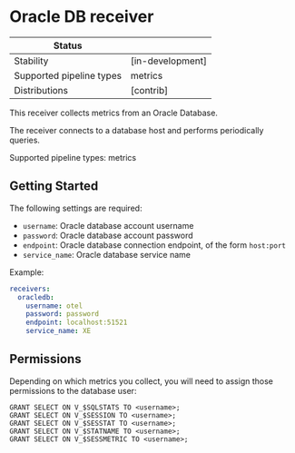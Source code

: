 # Oracle DB receiver

| Status                   |                            |
| ------------------------ |----------------------------|
| Stability                | [in-development]           |
| Supported pipeline types | metrics                    |
| Distributions            | [contrib]                  |

This receiver collects metrics from an Oracle Database.

The receiver connects to a database host and performs periodically queries.

Supported pipeline types: metrics

## Getting Started

The following settings are required:

- `username`: Oracle database account username
- `password`: Oracle database account password
- `endpoint`: Oracle database connection endpoint, of the form `host:port`
- `service_name`: Oracle database service name

Example:

```yaml
receivers:
  oracledb:
    username: otel
    password: password
    endpoint: localhost:51521
    service_name: XE
```

## Permissions

Depending on which metrics you collect, you will need to assign those permissions to the database user:
```
GRANT SELECT ON V_$SQLSTATS TO <username>;
GRANT SELECT ON V_$SESSION TO <username>;
GRANT SELECT ON V_$SESSTAT TO <username>;
GRANT SELECT ON V_$STATNAME TO <username>;
GRANT SELECT ON V_$SESSMETRIC TO <username>;
```

